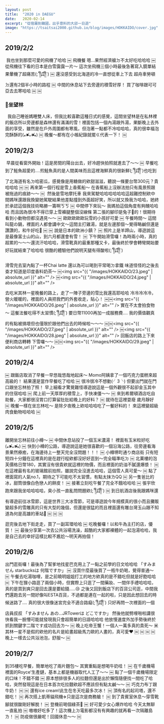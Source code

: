 ```yaml
---
layout: post
title:  "2020 in DAEGU"
date:   2020-02-14
excerpt: "從宿霧到韓國，出乎意料的大邱一日遊"
image: "https://tsaitsai2000.github.io/blog/images/HOKKAIDO/cover.jpg"
---
```

<h2>2019/2/2</h2>
<span class="image fit"><img src="{{ "/images/HOKKAIDO/1.jpeg" | absolute_url }}" alt="" /></span>
我也坐到那麼可愛的飛機了哈哈
￼<span class="image fit"><img src="{{ "/images/HOKKAIDO/2.jpeg" | absolute_url }}" alt="" /></span>
飛機餐 嗯...果然經濟艙ㄉ不太好吃哈哈哈
￼<span class="image fit"><img src="{{ "/images/HOKKAIDO/3.jpeg" | absolute_url }}" alt="" /></span>
從飛機往下看的日本是白雪靄靄一片～
這次坐飛機三個小時最後急著寫入鏡單結果暈機了超痛苦(;´༎ຶД༎ຶ`)
￼<span class="image fit"><img src="{{ "/images/HOKKAIDO/4.jpeg" | absolute_url }}" alt="" /></span>
還沒感受到北海道的冷一直想從車上下去
超舟車勞頓ㄉ還有2個半小時的路程
￼<span class="image fit"><img src="{{ "/images/HOKKAIDO/5.jpeg" | absolute_url }}" alt="" /></span>
中間的休息站下去旁邊的積雪好厚！
買了咖啡跟可可亞去去寒哈哈
￼<span class="image fit"><img src="{{ "/images/HOKKAIDO/6.jpeg" | absolute_url }}" alt="" /></span>
￼<h3>📍坐望林</h3>
<span class="image fit"><img src="{{ "/images/HOKKAIDO/7.jpeg" | absolute_url }}" alt="" /></span>
<span class="image fit"><img src="{{ "/images/HOKKAIDO/9.jpeg" | absolute_url }}" alt="" /></span>
我自己睡爸媽睡雙人床，但我比較喜歡這種日式的感覺，這間坐望林是在私林裡的飯店所以旁邊都是森林還有滿滿的雪！裡面包括一個內湯跟外湯，果斷晚上去外面的享受，雖然是在戶外周圍都有寒風，但泡著一點都不冷哈哈哈，真的很幸福泡完酥酥的(⁎⁍̴̛ᴗ⁍̴̛⁎)
￼<span class="image fit"><img src="{{ "/images/HOKKAIDO/8.jpeg" | absolute_url }}" alt="" /></span>
晚餐～都有在小帳紀錄就擺ㄍ代表一下！
￼
<h2>2019/2/3</h2>
<span class="image fit"><img src="{{ "/images/HOKKAIDO/12.jpeg" | absolute_url }}" alt="" /></span>
早晨從看窗外開始！這是房間的陽台出去，好冷趕快拍照就進去了～～
￼<span class="image fit"><img src="{{ "/images/HOKKAIDO/10.jpeg" | absolute_url }}" alt="" /></span>
早餐吃到了鮭魚超愛的....煎鮭魚真的是人間美味而且這裡海鮮真的很新鮮(;´༎ຶД༎ຶ`)也吃到了北海道有名ㄉ哈密瓜，感覺像是用糖做的欸甜滋滋，聽說一條要台幣300元？貴哈哈哈
￼
￼<span class="image fit"><img src="{{ "/images/HOKKAIDO/13.jpeg" | absolute_url }}" alt="" /></span>
再來第一個行程是雪上香蕉船～
在香蕉船上沒辦法拍只有風景照跟被拖過的痕跡～～
￼<span class="image fit"><img src="{{ "/images/HOKKAIDO/14.jpeg" | absolute_url }}" alt="" /></span>
<span class="image fit"><img src="{{ "/images/HOKKAIDO/15.jpeg" | absolute_url }}" alt="" /></span>
然後是雪地摩托車
我來駕駛哈哈哈哈哈哈這超難控制欸中間媽咪還跟我換變她駕駛結果他差點撞到外面超好笑，所以就又換我ㄌ哈哈，她終於承認這個我技術略勝一籌啊ㄎㄎ
￼<span class="image fit"><img src="{{ "/images/HOKKAIDO/16.jpeg" | absolute_url }}" alt="" /></span>
中間停下來玩～
我媽拍這個角度有夠醜哈哈哈
而且因為很冷不得已穿上雪褲腿整個沒線條
第二張的腳印是兔子🐰的！很期待看到小動物但都沒遇見～～
￼<span class="image fit"><img src="{{ "/images/HOKKAIDO/17.jpeg" | absolute_url }}" alt="" /></span>
歐歐歐歐歐玩雪的小孩好可愛
￼<span class="image fit"><img src="{{ "/images/HOKKAIDO/18.jpeg" | absolute_url }}" alt="" /></span>
午餐時間～
這間叫龍の鍋，裡面的人都會講中文～這間主打雞湯，就是左邊那個～覺得略鹹但還是讚讚的，和牛好吃🐂
￼<span class="image fit"><img src="{{ "/images/HOKKAIDO/19.jpeg" | absolute_url }}" alt="" /></span>
￼<span class="image fit"><img src="{{ "/images/HOKKAIDO/20.jpeg" | absolute_url }}" alt="" /></span>
說是日本的歐洲小鎮？
￼<span class="image fit"><img src="{{ "/images/HOKKAIDO/21.jpeg" | absolute_url }}" alt="" /></span>
照片上是羊蹄山，導遊說這是最像富士山的山，到六月都還會有雪！
￼<span class="image fit"><img src="{{ "/images/HOKKAIDO/22.jpeg" | absolute_url }}" alt="" /></span>
下午開始滑雪囉！為時兩小時，真的超累的～～～還流汗哈哈哈，滑雪靴真的最重那種又卡，最後終於學會轉彎開始要好玩就結束了哈哈哈 很酷的體驗他們說明天腿有得酸啦(;´༎ຶД༎ຶ`)

滑雪完去室內點了一杯Chai latte 還以為可以喝到平常喝ㄉ拿鐵 味道怪怪的之後去查才知道是印度香料奶茶～
￼<span class="image fit"><img src="{{ "/images/HOKKAIDO/23.jpeg" | absolute_url }}" alt="" /></span>
￼<span class="image fit"><img src="{{ "/images/HOKKAIDO/24.jpeg" | absolute_url }}" alt="" /></span>

去吃米其林一星晚餐的路上，走了一陣子旁邊的雪比我還高耶哈哈
冷冷冷冷冷，營火暖暖的，裡面的人員把我們的外套收走，貼心！
￼￼<span class="image fit"><img src="{{ "/images/HOKKAIDO/26.jpeg" | absolute_url }}" alt="" /></span>
實在不太會拍食物～
這餐法餐吃得不太習慣(;´༎ຶД༎ຶ`)
要日幣11000再加一成服務費....
我的價值觀真的有點被搞壞但也僅限於跟他們出去的時候啦～～～
￼￼<span class="image fit"><img src="{{ "/images/HOKKAIDO/27.jpeg" | absolute_url }}" alt="" /></span>
￼<span class="image fit"><img src="{{ "/images/HOKKAIDO/28.jpeg" | absolute_url }}" alt="" /></span>
回飯店的路上下來便利商店轉轉 下雪囉～～
￼￼<span class="image fit"><img src="{{ "/images/HOKKAIDO/29.jpeg" | absolute_url }}" alt="" /></span>

<h2>2019/2/4</h2>
￼<span class="image fit"><img src="{{ "/images/HOKKAIDO/30.jpeg" | absolute_url }}" alt="" /></span>
跟飯店取消了早餐一早悠哉悠哉地起床～
Momo阿姨拿了一個巧克力蛋糕來超高級的！
結果還是當作早餐吃了哈哈
￼
很冷很冷不想動(╯3╰)
但要出門就在門口跟坐忘林拍了照！
早上細看才驚覺難怪導遊說這是一個外觀很不起卻金玉其中的住宿哈哈
￼
爬上前一天厚厚的積雪上，手快凍僵～～
￼
來到希爾頓酒店吃自助餐，大家都很沒胃口打算留肚肚給晚上的好料？
￼
就待在這裡耍廢 歲月靜好
￼
晚餐一樣在坐忘林吃～
是除夕夜晚上欸哈哈哈吃了一餐好料的！
來這裡變超級肉食動物哈哈哈
￼
<h2>2019/2/5</h2>
離開坐忘林前往小樽～
￼
中間休息站投了一個玉米濃湯！
裡面有玉米粒好吃(⁎⁍̴̛ᴗ⁍̴̛⁎)
￼
快到小樽的公路，導遊說這是她很喜歡的一個沿海公路，往旁邊看海景果然療癒，在海邊待上一整天完全沒問題！！！
￼
小樽堺町通り商店街
只有短短四十分鐘在這裡真的是在趕行程欸都沒好好逛到～完全瞄準吃ㄉ
￼
北菓樓的泡芙價格日幣180，其實沒有很貴欸就這裡的物價，而且裡面的奶油不膩還爆漿！
￼
在這裡最有名的玻璃館前拍照，雖說完全沒進去哈哈，這個雪人真可愛～
￼
點了裡面寫的人氣no.1，期待之下可能吃不太習慣，有點太抹ㄌQQ
￼
另一隻爸比的冰，甜筒很像白色戀人的餅皮！
￼
接著立刻吃午餐了完全不餓哈哈哈
￼
張宇欣跑來跟我坐哈哈哈哈，臭小孩一直亂問問題欸(;´༎ຶД༎ຶ`)
￼
到日航酒店後我跟媽咪還有導遊前往冰雪節，這是世界三大冰雪節，可是導遊說今年規模真的很小而且攤販變超多的雪雕真的只有大型的幾個，但還是很猛的而且裡面還有雕台灣玉山跟不知道為何是高雄的車站🤔
￼
￼
￼

逛完後去地下街走走，買了一副耳環哈哈
￼
吃晚餐囉！以和牛為主打的店，優質！
￼
最後分享第一次去公共浴場洗澡，超酷的大家都裸體的一起泡湯哈哈，我是自己去的幸好這樣比較不尷尬～明天再拍個！
<h2>2019/2/6</h2>
出門逛街囉！最後為了幫爹地找星巴克用上了一點之前學的日文哈哈哈
「すみません starbucksは 何階ですか」
￼
沒買什麼最後買了一瓶牛奶喝，覺得普通～
￼
午餐去吃湯咖哩，是之前曉明姐姐打工的地方欸真的是不錯吃但就是好飽哈哈
￼
下午在狸小路逛了兩個小時，但實際上只逛了一間藥妝、一間伴手禮哈哈哈，真的是買到爽只是回去還是要給錢.....😢
之後又回到飯店下的百貨公司逛，中間我們還跑去另一間好像叫ESTA百貨，不過都是連在一起的啦，只是因此想回去的時候迷路了....
真的很大很像迷宮完全不適合路癡(;´༎ຶД༎ຶ`)
只好再問一次裡面的一個店員叔叔
「すみません あの...JRTowerは どこですか」
然後他就劈哩啪啦講很快看我一臉懵可能就發現我只會超簡單的日語哈哈哈 他放慢速度外加手勢後終於抓到關鍵字二階です成功回去ㄌ～
￼
晚上吃帝王蟹！一個人一萬多真的貴死～
米其林一星不是假的欸他的名片是給畫超級馬力歐的人畫的，真可愛❤️
￼
￼
￼
￼
晚上一樣去公共浴池泡，舒服～
￼
<h2>2019/2/7</h2>
到35樓吃早餐，簡單地吃了兩片麵包～
其實重點是想喝牛奶哇！
￼
在千歲機場裡面的Royce’生產鏈，基本上都是機器取代人工了～～
￼
點了一個千歲機場限定的口味！不錯不錯
￼
原本想排很多人的拉麵但還是出於懶惰隨便找一間吃了哈哈，突然發現這是在日本首次吃拉麵欸超不應該但有點太鹹～～
￼
巧克力布丁跟牛奶！
￼
￼
還有ice cream!此生在冬天吃最多次冰！
￼
頂有名的起司塔，還不錯吃！
￼
再次搭上凱蒂貓飛機✈️只是這次是商務艙！
￼
到了貴賓室休息～穿雪靴腳就很酸剛好解脫！
￼
登機前喝個綠茶🍵
￼
好可愛少女心爆炸哈哈 今天太無聊一直亂拍
￼
嗷嗷好吃多了！這次機上ㄉ電影都沒有有興趣的就再看一次隔離島ㄌ！
￼
防疫做很嚴呢！回國休息～～
￼
